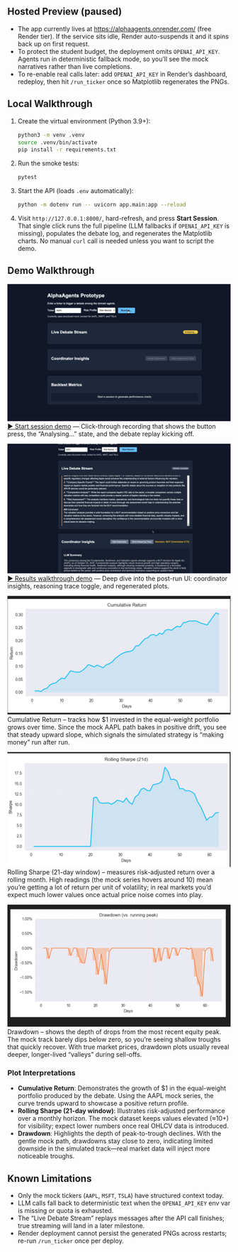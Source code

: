 

## Hosted Preview (paused)

- The app currently lives at https://alphaagents.onrender.com/ (free Render tier). If the service sits idle, Render auto-suspends it and it spins back up on first request.
- To protect the student budget, the deployment omits `OPENAI_API_KEY`. Agents run in deterministic fallback mode, so you’ll see the mock narratives rather than live completions.
- To re-enable real calls later: add `OPENAI_API_KEY` in Render’s dashboard, redeploy, then hit `/run_ticker` once so Matplotlib regenerates the PNGs.

## Local Walkthrough

1. Create the virtual environment (Python 3.9+):
   ```bash
   python3 -m venv .venv
   source .venv/bin/activate
   pip install -r requirements.txt
   ```
2. Run the smoke tests:
   ```bash
   pytest
   ```
3. Start the API (loads `.env` automatically):
   ```bash
   python -m dotenv run -- uvicorn app.main:app --reload
   ```
4. Visit `http://127.0.0.1:8000/`, hard-refresh, and press **Start Session**. That single click runs the full pipeline (LLM fallbacks if `OPENAI_API_KEY` is missing), populates the debate log, and regenerates the Matplotlib charts. No manual `curl` call is needed unless you want to script the demo.

## Demo Walkthrough

![Start Session preview](docs/media/start-session-thumb.png)
[▶️ Start session demo](docs/media/start-session-demo.mp4) — Click-through recording that shows the button press, the “Analysing…” state, and the debate replay kicking off.

![Results walkthrough preview](docs/media/results-thumb.png)
[▶️ Results walkthrough demo](docs/media/results-walkthrough.mp4) — Deep dive into the post-run UI: coordinator insights, reasoning trace toggle, and regenerated plots.

![Cumulative return chart](docs/media/plot-cumulative.png)  Cumulative Return – tracks how $1 invested in the equal-weight portfolio grows over time. Since the mock AAPL path bakes in positive
    drift, you see that steady upward slope, which signals the simulated strategy is “making money” run after run.

![Rolling Sharpe chart](docs/media/plot-rolling-sharpe.png)  Rolling Sharpe (21-day window) – measures risk-adjusted return over a rolling month. High readings (the mock series hovers around 10)
    mean you’re getting a lot of return per unit of volatility; in real markets you’d expect much lower values once actual price noise comes
    into play.

![Drawdown chart](docs/media/plot-drawdown.png)  Drawdown – shows the depth of drops from the most recent equity peak. The mock track barely dips below zero, so you’re seeing shallow
    troughs that quickly recover. With true market prices, drawdown plots usually reveal deeper, longer-lived “valleys” during sell-offs.

### Plot Interpretations

- **Cumulative Return**: Demonstrates the growth of $1 in the equal-weight portfolio produced by the debate. Using the AAPL mock series, the curve trends upward to showcase a positive return profile.
- **Rolling Sharpe (21-day window)**: Illustrates risk-adjusted performance over a monthly horizon. The mock dataset keeps values elevated (≈10+) for visibility; expect lower numbers once real OHLCV data is introduced.
- **Drawdown**: Highlights the depth of peak-to-trough declines. With the gentle mock path, drawdowns stay close to zero, indicating limited downside in the simulated track—real market data will inject more noticeable troughs.

## Known Limitations

- Only the mock tickers (`AAPL`, `MSFT`, `TSLA`) have structured context today.
- LLM calls fall back to deterministic text when the `OPENAI_API_KEY` env var is missing or quota is exhausted.
- The “Live Debate Stream” replays messages after the API call finishes; true streaming will land in a later milestone.
- Render deployment cannot persist the generated PNGs across restarts; re-run `/run_ticker` once per deploy.

